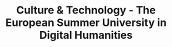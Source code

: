 ---
dateStart: 2018-07-13
dateEnd: 2018-07-30
title: "Culture & Technology - The European Summer University in Digital Humanities"
venue: "University of Leipzig"
organizer:
credit: "Places & Spaces"
city: 	Leipzig
state:
country: Germany
pdfLink: 20180713-culture-technology.pdf
venueImages:
 - sm: image01.sm.jpg
   lg: image01.lg.jpg
 - sm: image02.sm.jpg
   lg: image02.lg.jpg
 - sm: image03.sm.jpg
   lg: image03.lg.jpg
 - sm: image04.sm.jpg
   lg: image04.lg.jpg
 - sm: image05.sm.jpg
   lg: image05.lg.jpg
 - sm: image06.sm.jpg
   lg: image06.lg.jpg
 - sm: image07.sm.jpg
   lg: image07.lg.jpg
 - sm: image08.sm.jpg
   lg: image08.lg.jpg
 - sm: image09.sm.jpg
   lg: image09.lg.jpg
---